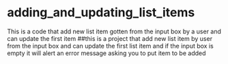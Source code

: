 # adding_and_updating_list_items
This is a code that add new list item gotten from the input box by a user and can update the first item
##this is a project that add new list item by user from the input box and can update the first list item and if the input box is empty it will alert an error message asking you to put item to be added  
